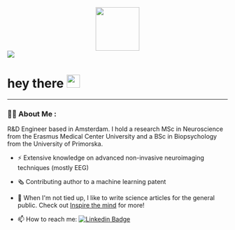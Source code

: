 <div id="header" align="center">
  <img src="https://media.giphy.com/media/57JXz0F0T7mZGP1Gsl/giphy.gif" width="100"/>
</div>

<div id="badges">
  <a href="https://www.linkedin.com/in/eva-koderman-neuroscientist/">
    <img src=https://img.shields.io/badge/LinkedIn-blue?logo=linkedin&logoColor=white&style=for-the-badge>
  </a>
</div>

<h1>
  hey there
  <img src="https://media.giphy.com/media/hvRJCLFzcasrR4ia7z/giphy.gif" width="30px"/>
</h1>

---

### :woman_technologist: About Me :

R&D Engineer based in Amsterdam. I hold a research MSc in Neuroscience from the Erasmus Medical Center University and a BSc in Biopsychology from the University of Primorska. 

- :zap: Extensive knowledge on advanced non-invasive neuroimaging techniques (mostly EEG)

- 🗞️ Contributing author to a machine learning patent

- :seedling: When I'm not tied up, I like to write science articles for the general public. Check out <a href="https://www.inspirethemind.org">Inspire the mind</a> for more!

- :mailbox: How to reach me: [![Linkedin Badge](https://img.shields.io/badge/-eva-blue?style=flat&logo=Linkedin&logoColor=white)](https://www.linkedin.com/in/eva-koderman-neuroscientist/)
